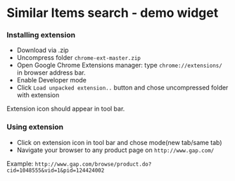 # Similar Items search - demo widget

### Installing extension
- Download via .zip
- Uncompress folder `chrome-ext-master.zip`
- Open Google Chrome Extensions manager: type `chrome://extensions/` in browser address bar.
- Enable Developer mode
- Click `Load unpacked extension..` button and chose uncompressed folder with extension

Extension icon should appear in tool bar.

### Using extension
- Click on extension icon in tool bar and chose mode(new tab/same tab)
- Navigate your browser to any product page on `http://www.gap.com/`

Example: `http://www.gap.com/browse/product.do?cid=1048555&vid=1&pid=124424002`
